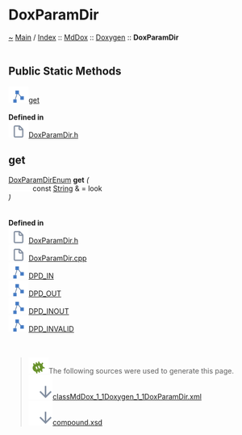<!DOCTYPE html>
<html>
<head>
</head>
<body>
<a id="doxparamdir"></a>
<h1>DoxParamDir</h1>
<a id="classMdDox_1_1Doxygen_1_1DoxParamDir"></a>
<a id="mddoxdoxygendoxparamdir"></a>
<a href="https://github.com/CharlesCarley/MdDoc">~</a>
<a href="indexpage.md#main">Main</a>
<span class="inline-text">/</span>
<a href="indexpage.md#index">Index</a>
<span class="inline-text">::</span>
<a href="namespaceMdDox.md#mddox">MdDox</a>
<span class="inline-text">::</span>
<a href="namespaceMdDox_1_1Doxygen.md#doxygen">Doxygen</a>
<span class="inline-text">::</span>
<span class="bold-text"><b>DoxParamDir</b></span>
<br/>
<br/>
<a id="public-static-methods"></a>
<h2>Public Static Methods</h2>
<span class="icon-list-item"><a href="#get" class="icon-list-item"><img src="../images/class24px.svg" class="icon-list-item"/><span class="icon-list-item">get</span>
</a>
</span>
<br/>
<br/>
<span class="bold-text"><b>Defined in</b></span>
<br/>
<span class="icon-list-item"><a href="https://github.com/CharlesCarley/MdDoc/blob/master/Tools/Doxygen/DoxParamDir.h#L61" class="icon-list-item"><img src="../images/file24px.svg" class="icon-list-item"/><span class="icon-list-item">DoxParamDir.h</span>
</a>
</span>
<br/>
<a id="get"></a>
<h2>get</h2>
<a href="namespaceMdDox_1_1Doxygen.md#doxparamdirenum">DoxParamDirEnum</a>
<span class="bold-text"><b>get</b></span>
<span class="italic-text"><i>(</i></span>
<div class="paragraph">
<span class="paragraph"><img src="../images/horSpace24px.svg"/><span class="inline-text">const </span>
<a href="namespaceMdDox.md#string">String</a>
<span class="inline-text"> &amp;</span>
<span class="inline-text"> = </span>
<span class="inline-text">look</span>
</span>
</div>
<span class="italic-text"><i>)</i></span>
<br/>
<br/>
<br/>
<span class="bold-text"><b>Defined in</b></span>
<br/>
<span class="icon-list-item"><a href="https://github.com/CharlesCarley/MdDoc/blob/master/Tools/Doxygen/DoxParamDir.h#L63" class="icon-list-item"><img src="../images/file24px.svg" class="icon-list-item"/><span class="icon-list-item">DoxParamDir.h</span>
</a>
</span>
<br/>
<span class="icon-list-item"><a href="https://github.com/CharlesCarley/MdDoc/blob/master/Tools/Doxygen/DoxParamDir.cpp#L30" class="icon-list-item"><img src="../images/file24px.svg" class="icon-list-item"/><span class="icon-list-item">DoxParamDir.cpp</span>
</a>
</span>
<br/>
<span class="icon-list-item"><a href="namespaceMdDox_1_1Doxygen.md#dpd_in" class="icon-list-item"><img src="../images/class24px.svg" class="icon-list-item"/><span class="icon-list-item">DPD_IN</span>
</a>
</span>
<br/>
<span class="icon-list-item"><a href="namespaceMdDox_1_1Doxygen.md#dpd_out" class="icon-list-item"><img src="../images/class24px.svg" class="icon-list-item"/><span class="icon-list-item">DPD_OUT</span>
</a>
</span>
<br/>
<span class="icon-list-item"><a href="namespaceMdDox_1_1Doxygen.md#dpd_inout" class="icon-list-item"><img src="../images/class24px.svg" class="icon-list-item"/><span class="icon-list-item">DPD_INOUT</span>
</a>
</span>
<br/>
<span class="icon-list-item"><a href="namespaceMdDox_1_1Doxygen.md#dpd_invalid" class="icon-list-item"><img src="../images/class24px.svg" class="icon-list-item"/><span class="icon-list-item">DPD_INVALID</span>
</a>
</span>
<br/>
<br/>
<br/>
<blockquote>
<img src="../images/debug24px.svg"/><span class="inline-text">The following sources were used to generate this page.</span>
<br/>
<span class="icon-list-item"><a href="../xml/classMdDox_1_1Doxygen_1_1DoxParamDir.xml#L1" class="icon-list-item"><img src="../images/lookInside24px.svg" class="icon-list-item"/><span class="icon-list-item">classMdDox_1_1Doxygen_1_1DoxParamDir.xml</span>
</a>
</span>
<br/>
<span class="icon-list-item"><a href="../xml/compound.xsd#L1" class="icon-list-item"><img src="../images/lookInside24px.svg" class="icon-list-item"/><span class="icon-list-item">compound.xsd</span>
</a>
</span>
</blockquote>
</div>
</div>
</body>
</html>
